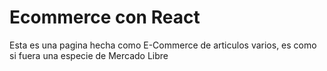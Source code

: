 # Ecommerce con React

Esta es una pagina hecha como E-Commerce de articulos varios, es como si fuera una especie de Mercado Libre

## 